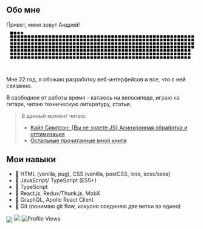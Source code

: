 
## Обо мне
Привет, меня зовут Андрей!
<a target="_blank" rel="noopener noreferrer nofollow" href="https://raw.githubusercontent.com/kseikyo/kseikyo/output/snake.svg"><img src="https://raw.githubusercontent.com/kseikyo/kseikyo/output/snake.svg" alt="Snake animation" style="max-width: 100%;"></a>

Мне 22 год, я обожаю разработку веб-интерфейсов и все, что с ней связанно.

В свободное от работы время - катаюсь на велосипеде, играю на гитаре, читаю техническую литературу, статьи.

> В данный момент читаю:
> - [Кайл Симпсон: {Вы не знаете JS} Асинхронная обработка и оптимизация](https://www.labirint.ru/books/704016/)
> - [Остальные прочитанные мной книги](https://github.com/borshblack/borshblack/blob/main/readable_books.md)

## Мои навыки
- 🧱 HTML (vanilla, pug), CSS (vanilla, postCSS, less, scss/sass)
- 📀 JavaScript/ TypeScript (ES5+)
- 🧵 TypeScript
- 💪 React.js, Redux/Thunk.js, MobX
- 👾 GraphQL, Apollo React Client
- 🐙 Git (понимаю git flow, искусно соединяю две ветки во едино)

<img align="center" src="https://github-readme-stats.vercel.app/api?username=borshblack&show_icons=true&theme=radical" />
<img src="https://www.codewars.com/users/BorshBlack/badges/large" titl="Codewars: 5kyu, BorshBlack"/>
<img src="https://komarev.com/ghpvc/?username=borshblack" alt="Profile Views" />
<!--
**borshblack/borshblack** is a ✨ _special_ ✨ repository because its `README.md` (this file) appears on your GitHub profile.

Here are some ideas to get you started:

- 🔭 I’m currently working on ...
- 🌱 I’m currently learning ...
- 👯 I’m looking to collaborate on ...
- 🤔 I’m looking for help with ...
- 💬 Ask me about ...
- 📫 How to reach me: ...
- 😄 Pronouns: ...
- ⚡ Fun fact: ...
-->
